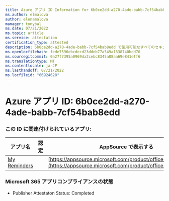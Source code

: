 ```yaml
---
title: Azure アプリ ID Information for 6b0ce2dd-a270-4ade-babb-7cf54bab8edd
ms.author: elmalova
author: elenamalova
manager: tonybal
ms.date: 07/21/2022
ms.topic: article
ms.service: attestation
certification_type: attested
description: 6b0ce2dd-a270-4ade-babb-7cf54bab8edd で使用可能なすべてのセキュリティとコンプライアンス情報。
ms.openlocfilehash: fede7596ebcdecd23ddeb77a549a1338740bdd70
ms.sourcegitcommit: 0a27f7395a0969da2cebc8345a88aa69e841eff6
ms.translationtype: MT
ms.contentlocale: ja-JP
ms.lasthandoff: 07/21/2022
ms.locfileid: "66924628"
---
```

# <a name="azure-app-id-6b0ce2dd-a270-4ade-babb-7cf54bab8edd"></a>Azure アプリ ID: 6b0ce2dd-a270-4ade-babb-7cf54bab8edd


### <a name="apps-associated-with-this-id"></a>この ID に関連付けられているアプリ:
| **アプリ名** | **認定** | **AppSource で表示する** |
|--------------|---------------|-----------------------|
| [My Reminders](../forward/WA200004342.md) |  | [https://appsource.microsoft.com/product/office/WA200004342](https://appsource.microsoft.com/product/office/WA200004342) |

### <a name="microsoft-365-app-compliance-status"></a>Microsoft 365 アプリコンプライアンスの状態
- Publisher Attestaton Status: Completed

